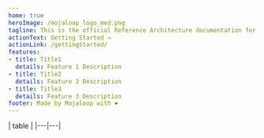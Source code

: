```yaml
---
home: true
heroImage: /mojaloop_logo_med.png
tagline: This is the official Reference Architecture documentation for the Mojaloop project.
actionText: Getting Started →
actionLink: /gettingStarted/
features:
- title: Title1
  details: Feature 1 Description
- title: Title2
  details: Feature 2 Description
- title: Title3
  details: Feature 3 Description
footer: Made by Mojaloop with ❤️
---
```


| table |
|---|---|
